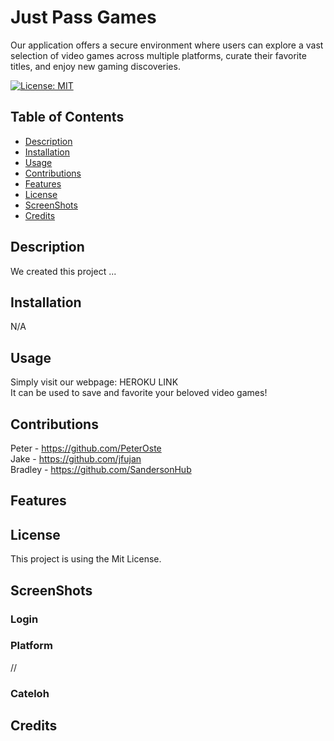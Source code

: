 # Just Pass Games
Our application offers a secure environment where users can explore a vast selection of video games across multiple platforms, curate their favorite titles, and enjoy new gaming discoveries.

[![License: MIT](https://img.shields.io/badge/License-MIT-yellow.svg)](https://opensource.org/licenses/MIT)

 ## Table of Contents
- [Description](#Description)
- [Installation](#Installation)
- [Usage](#Usage)
- [Contributions](#Contributions)
- [Features](#Features)
- [License](#License)
- [ScreenShots](#ScreenShots)
- [Credits](#Credits)


## Description
We created this project ...

## Installation

N/A

## Usage

Simply visit our webpage: HEROKU LINK<br>
It can be used to save and favorite your beloved video games! <br>

## Contributions

Peter - https://github.com/PeterOste <br>
Jake - https://github.com/jfujan <br>
Bradley - https://github.com/SandersonHub <br>

## Features

## License

This project is using the Mit License.

## ScreenShots

### Login

### Platform
//

### Cateloh 


## Credits


